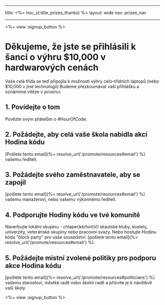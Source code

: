 * * *

title: <%= hoc_s(:title_prizes_thanks) %> layout: wide nav: prizes_nav

* * *

<%= view :signup_button %>

# Děkujeme, že jste se přihlásili k šanci o výhru $10,000 v hardwarových cenách

Vaše celá třída se teď připojila k možnosti výhry celo-třídních laptopů (nebo $10,000 v jiné technologii) Budeme přezkoumávat vaší přihlášku a oznámíme vítěze v prosinci.

## 1. Povídejte o tom

Povězte svým přátelům o #HourOfCode.

## 2. Požádejte, aby celá vaše škola nabídla akci Hodina kódu

[Pošlete tento email](%= resolve_url('/promote/resources#email') %) vašemu řediteli.

## 3. Požádejte svého zaměstnavatele, aby se zapojil

[pošlete tento email](%= resolve_url('/promote/resources#email') %) vašemu manažérovi, nebo vašemu výkonnému řediteli.

## 4. Podporujte Hodiny kódu ve tvé komunitě

Naverbujte lokální skupinu - chlapecké/holčičí skautské kluby, kostely, univerzity, veteránské skupiny nebo pracovní svazy. Nebo hostujte Hodinu kódu "block party" pro vaše sousedství. [pošlete tento email](%= resolve_url('/promote/resources#email') %).

## 5. Požádejte místní zvolené politiky pro podporu akce Hodina kódu

[pošlete tento email](%= resolve_url('/promote/resources#politicians') %) vašemu starostovi, městké radě nebo školní radě a přizvite je k návštěvě vaší školy.

<%= view :signup_button %>